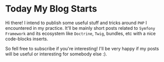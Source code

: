 # Today My Blog Starts

Hi there! I intend to publish some useful stuff and tricks around `PHP` I encountered
in my practice. It'll be mainly short posts related to `Symfony Framework` and its
ecosystem like `Doctrine`, `Twig`, bundles, etc with a nice code-blocks inserts.

So fell free to subscribe if you're interesting! I'll be very happy if my posts
will be useful or interesting for somebody else :).
